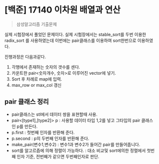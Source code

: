 # [백준] 17140 이차원 배열과 연산

> 삼성알고리즘 기출문제

실제 시험장에서 풀었던 문제이다.
실제 시험장에서는 stable_sort를 두번 이용한 radix_sort 를 사용하였는데 
이번에는 pair클래스를 이용하여 sort한번으로 이용하였다.

진행과정은 다음과같다.
1. 각행에서 존재하는 숫자의 갯수를 센다.
2. 카운트한 pair<숫자개수, 숫자>로 이루어진 vector에 넣기.
3. Sort 후 차례로 map에 입력.
4. max_row or max_col 갱신 


## pair 클래스 정리
* pair클래스는 stl에서 데이터 쌍을 표현할때 사용.
* pair<[type1],[type2]> p : 사용할 데이터 타입 1,2를 넣고 그타입의 pair 
클래스인 p를 만든다.
* p.first : 첫번째 인자를 반환해 준다.
* p.second : p의 두번째 인자를 반환해 준다.
* make_pair(변수1,변수2) : 변수1과 변수2가 들어간 pair를 만들어줍니다.
* sort를 알고르즘에 의해 정렬이 가능하다. : 대소 비교및 sort에의한 
정렬에서 첫번째 인자 기준, 전번째가 같으면 두번째인자로 판단.


